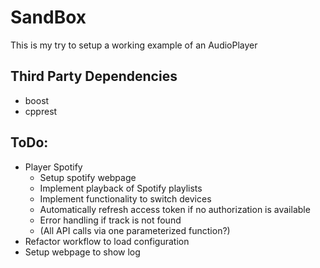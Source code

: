 # SandBox
This is my try to setup a working example of an AudioPlayer


## Third Party Dependencies
* boost
* cpprest

## ToDo:
* Player Spotify
	* Setup spotify webpage
	* Implement playback of Spotify playlists
	* Implement functionality to switch devices
	* Automatically refresh access token if no authorization is available
	* Error handling if track is not found
	* (All API calls via one parameterized function?)
* Refactor workflow to load configuration
* Setup webpage to show log
